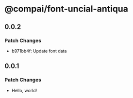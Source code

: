 # @compai/font-uncial-antiqua

## 0.0.2

### Patch Changes

- b971bb4f: Update font data

## 0.0.1

### Patch Changes

- Hello, world!
